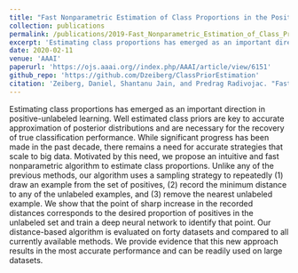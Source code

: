 ```yaml
---
title: "Fast Nonparametric Estimation of Class Proportions in the Positive-Unlabeled Classification Setting"
collection: publications
permalink: /publications/2019-Fast_Nonparametric_Estimation_of_Class_Proportions_in_the_Positive-Unlabeled_Classification_Setting
excerpt: 'Estimating class proportions has emerged as an important direction in positive-unlabeled learning. Well estimated class priors are key to accurate approximation of posterior distributions and are necessary for the recovery of true classification performance. While significant progress has been made in the past decade, there remains a need for accurate strategies that scale to big data. Motivated by this need, we propose an intuitive and fast nonparametric algorithm to estimate class proportions. Unlike any of the previous methods, our algorithm uses a sampling strategy to repeatedly (1) draw an example from the set of positives, (2) record the minimum distance to any of the unlabeled examples, and (3) remove the nearest unlabeled example. We show that the point of sharp increase in the recorded distances corresponds to the desired proportion of positives in the unlabeled set and train a deep neural network to identify that point. Our distance-based algorithm is evaluated on forty datasets and compared to all currently available methods. We provide evidence that this new approach results in the most accurate performance and can be readily used on large datasets.'
date: 2020-02-11
venue: 'AAAI'
paperurl: 'https://ojs.aaai.org//index.php/AAAI/article/view/6151'
github_repo: 'https://github.com/Dzeiberg/ClassPriorEstimation'
citation: 'Zeiberg, Daniel, Shantanu Jain, and Predrag Radivojac. "Fast nonparametric estimation of class proportions in the positive-unlabeled classification setting." Proceedings of the AAAI Conference on Artificial Intelligence. Vol. 34. No. 04. 2020.'
---
```

Estimating class proportions has emerged as an important direction in positive-unlabeled learning. Well estimated class priors are key to accurate approximation of posterior distributions and are necessary for the recovery of true classification performance. While significant progress has been made in the past decade, there remains a need for accurate strategies that scale to big data. Motivated by this need, we propose an intuitive and fast nonparametric algorithm to estimate class proportions. Unlike any of the previous methods, our algorithm uses a sampling strategy to repeatedly (1) draw an example from the set of positives, (2) record the minimum distance to any of the unlabeled examples, and (3) remove the nearest unlabeled example. We show that the point of sharp increase in the recorded distances corresponds to the desired proportion of positives in the unlabeled set and train a deep neural network to identify that point. Our distance-based algorithm is evaluated on forty datasets and compared to all currently available methods. We provide evidence that this new approach results in the most accurate performance and can be readily used on large datasets.
